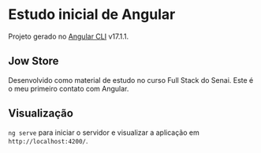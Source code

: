 # Estudo inicial de Angular
Projeto gerado no [Angular CLI](https://github.com/angular/angular-cli) v17.1.1.

## Jow Store
Desenvolvido como material de estudo no curso Full Stack do Senai. Este é o meu primeiro contato com Angular.


## Visualização
`ng serve` para iniciar o servidor e visualizar a aplicação em `http://localhost:4200/`.